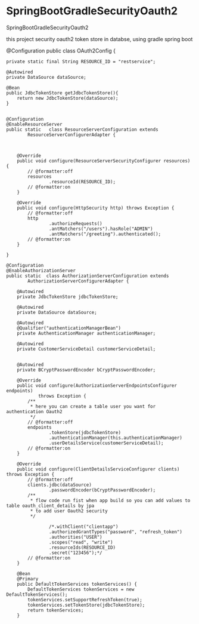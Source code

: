 # SpringBootGradleSecurityOauth2
SpringBootGradleSecurityOauth2

this project security oauth2 token store in databse, using gradle spring boot

@Configuration
public class OAuth2Config {

    private static final String RESOURCE_ID = "restservice";

    @Autowired
    private DataSource dataSource;

    @Bean
    public JdbcTokenStore getJdbcTokenStore(){
        return new JdbcTokenStore(dataSource);
    }


    @Configuration
    @EnableResourceServer
    public static   class ResourceServerConfiguration extends
            ResourceServerConfigurerAdapter {



        @Override
        public void configure(ResourceServerSecurityConfigurer resources) {
            // @formatter:off
            resources
                    .resourceId(RESOURCE_ID);
            // @formatter:on
        }

        @Override
        public void configure(HttpSecurity http) throws Exception {
            // @formatter:off
            http
                    .authorizeRequests()
                    .antMatchers("/users").hasRole("ADMIN")
                    .antMatchers("/greeting").authenticated();
            // @formatter:on
        }

    }

    @Configuration
    @EnableAuthorizationServer
    public static  class AuthorizationServerConfiguration extends
            AuthorizationServerConfigurerAdapter {

        @Autowired
        private JdbcTokenStore jdbcTokenStore;

        @Autowired
        private DataSource dataSource;

        @Autowired
        @Qualifier("authenticationManagerBean")
        private AuthenticationManager authenticationManager;

        @Autowired
        private CustomerServiceDetail customerServiceDetail;


        @Autowired
        private BCryptPasswordEncoder bCryptPasswordEncoder;

        @Override
        public void configure(AuthorizationServerEndpointsConfigurer endpoints)
                throws Exception {
            /**
             * here you can create a table user you want for authentication Oauth2
             */
            // @formatter:off
            endpoints
                    .tokenStore(jdbcTokenStore)
                    .authenticationManager(this.authenticationManager)
                    .userDetailsService(customerServiceDetail);
            // @formatter:on
        }

        @Override
        public void configure(ClientDetailsServiceConfigurer clients) throws Exception {
            // @formatter:off
            clients.jdbc(dataSource)
                    .passwordEncoder(bCryptPasswordEncoder);
            /**
             * flow code run fist when app build so you can add values to table oauth_client_details by jpa
             * to add user Oauth2 security
             */

                    /*.withClient("clientapp")
				    .authorizedGrantTypes("password", "refresh_token")
				    .authorities("USER")
				    .scopes("read", "write")
				    .resourceIds(RESOURCE_ID)
				    .secret("123456");*/
            // @formatter:on
        }

        @Bean
        @Primary
        public DefaultTokenServices tokenServices() {
            DefaultTokenServices tokenServices = new DefaultTokenServices();
            tokenServices.setSupportRefreshToken(true);
            tokenServices.setTokenStore(jdbcTokenStore);
            return tokenServices;
        }
